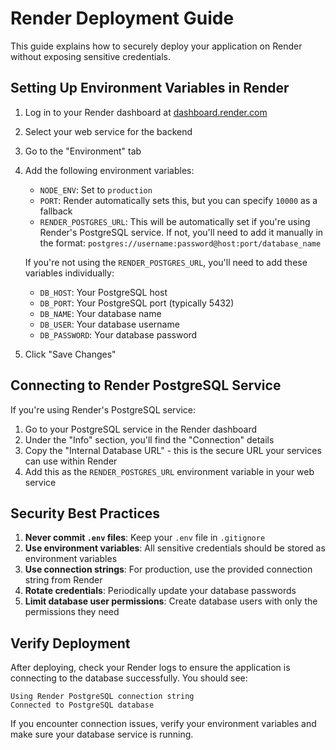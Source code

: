 # Render Deployment Guide

This guide explains how to securely deploy your application on Render without exposing sensitive credentials.

## Setting Up Environment Variables in Render

1. Log in to your Render dashboard at [dashboard.render.com](https://dashboard.render.com)
2. Select your web service for the backend
3. Go to the "Environment" tab
4. Add the following environment variables:

   - `NODE_ENV`: Set to `production`
   - `PORT`: Render automatically sets this, but you can specify `10000` as a fallback
   - `RENDER_POSTGRES_URL`: This will be automatically set if you're using Render's PostgreSQL service. If not, you'll need to add it manually in the format: `postgres://username:password@host:port/database_name`

   If you're not using the `RENDER_POSTGRES_URL`, you'll need to add these variables individually:
   - `DB_HOST`: Your PostgreSQL host
   - `DB_PORT`: Your PostgreSQL port (typically 5432)
   - `DB_NAME`: Your database name
   - `DB_USER`: Your database username
   - `DB_PASSWORD`: Your database password

5. Click "Save Changes"

## Connecting to Render PostgreSQL Service

If you're using Render's PostgreSQL service:

1. Go to your PostgreSQL service in the Render dashboard
2. Under the "Info" section, you'll find the "Connection" details
3. Copy the "Internal Database URL" - this is the secure URL your services can use within Render
4. Add this as the `RENDER_POSTGRES_URL` environment variable in your web service

## Security Best Practices

1. **Never commit `.env` files**: Keep your `.env` file in `.gitignore`
2. **Use environment variables**: All sensitive credentials should be stored as environment variables
3. **Use connection strings**: For production, use the provided connection string from Render
4. **Rotate credentials**: Periodically update your database passwords
5. **Limit database user permissions**: Create database users with only the permissions they need

## Verify Deployment

After deploying, check your Render logs to ensure the application is connecting to the database successfully. You should see:

```
Using Render PostgreSQL connection string
Connected to PostgreSQL database
```

If you encounter connection issues, verify your environment variables and make sure your database service is running.